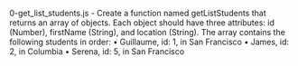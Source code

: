 0-get_list_students.js - Create a function named getListStudents that returns an array of objects.
Each object should have three attributes: id (Number), firstName (String), and location (String).
The array contains the following students in order:
    • Guillaume, id: 1, in San Francisco
    • James, id: 2, in Columbia
    • Serena, id: 5, in San Francisco

